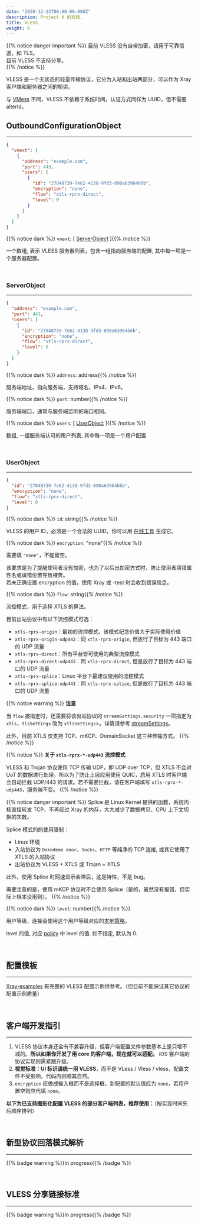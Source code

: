 ```yaml
---
date: "2020-12-23T00:00:00.000Z"
description: Project X 的文档.
title: VLESS
weight: 6
---
```


{{% notice danger important %}}
目前 VLESS 没有自带加密，请用于可靠信道，如 TLS。</br>
目前 VLESS 不支持分享。</br>
{{% /notice %}}

VLESS 是一个无状态的轻量传输协议，它分为入站和出站两部分，可以作为 Xray 客户端和服务器之间的桥梁。

与 [VMess](../vmess) 不同，VLESS 不依赖于系统时间，认证方式同样为 UUID，但不需要 alterId。

## OutboundConfigurationObject

---

```json
{
  "vnext": [
    {
      "address": "example.com",
      "port": 443,
      "users": [
        {
          "id": "27848739-7e62-4138-9fd3-098a63964b6b",
          "encryption": "none",
          "flow": "xtls-rprx-direct",
          "level": 0
        }
      ]
    }
  ]
}
```

{{% notice dark %}} `vnext`: \[ [ServerObject](#serverobject) \]{{% /notice %}}

一个数组, 表示 VLESS 服务器列表，包含一组指向服务端的配置, 其中每一项是一个服务器配置。

<br />

### ServerObject

---

```json
{
  "address": "example.com",
  "port": 443,
  "users": [
    {
      "id": "27848739-7e62-4138-9fd3-098a63964b6b",
      "encryption": "none",
      "flow": "xtls-rprx-direct",
      "level": 0
    }
  ]
}
```

{{% notice dark %}} `address`: address{{% /notice %}}

服务端地址，指向服务端，支持域名、IPv4、IPv6。

{{% notice dark %}} `port`: number{{% /notice %}}

服务端端口，通常与服务端监听的端口相同。

{{% notice dark %}} `users`: \[ [UserObject](#userobject) \]{{% /notice %}}

数组, 一组服务端认可的用户列表, 其中每一项是一个用户配置

<br />

### UserObject

---

```json
{
  "id": "27848739-7e62-4138-9fd3-098a63964b6b",
  "encryption": "none",
  "flow": "xtls-rprx-direct",
  "level": 0
}
```

{{% notice dark %}} `id`: string{{% /notice %}}

VLESS 的用户 ID，必须是一个合法的 UUID，你可以用 [在线工具]() 生成它。

{{% notice dark %}} `encryption`: "none"{{% /notice %}}

需要填 `"none"`，不能留空。

该要求是为了提醒使用者没有加密，也为了以后出加密方式时，防止使用者填错属性名或填错位置导致裸奔。</br>
若未正确设置 encryption 的值，使用 Xray 或 -test 时会收到错误信息。

{{% notice dark %}} `flow`: string{{% /notice %}}

流控模式，用于选择 XTLS 的算法。

目前出站协议中有以下流控模式可选：

- `xtls-rprx-origin`：最初的流控模式。该模式纪念价值大于实际使用价值
- `xtls-rprx-origin-udp443`：同 `xtls-rprx-origin`, 但放行了目标为 443 端口的 UDP 流量
- `xtls-rprx-direct`：所有平台皆可使用的典型流控模式
- `xtls-rprx-direct-udp443`：同 `xtls-rprx-direct`, 但是放行了目标为 443 端口的 UDP 流量
- `xtls-rprx-splice`：Linux 平台下最建议使用的流控模式
- `xtls-rprx-splice-udp443`：同 `xtls-rprx-splice`, 但是放行了目标为 443 端口的 UDP 流量

{{% notice warning %}}
**注意**

当 `flow` 被指定时，还需要将该出站协议的 `streamSettings.security` 一项指定为 `xtls`，`tlsSettings` 改为 `xtlsSettings`>。详情请参考 [streamSettings](../../transport#streamsettingsobject)。

此外，目前 XTLS 仅支持 TCP、mKCP、DomainSocket 这三种传输方式。
{{% /notice %}}

{{% notice %}}
**关于 `xtls-rprx-*-udp443` 流控模式**

VLESS 和 Trojan 协议使用 TCP 传输 UDP，即 UDP over TCP，但 XTLS 不会对 UoT 的数据进行处理。所以为了防止上层应用使用 QUIC，启用 XTLS 时客户端会自动拦截 UDP/443 的请求。若不需要拦截，请在客户端填写 `xtls-rprx-*-udp443`，服务端不变。
{{% /notice %}}

{{% notice danger important %}}
Splice 是 Linux Kernel 提供的函数，系统内核直接转发 TCP，不再经过 Xray 的内存，大大减少了数据拷贝、CPU 上下文切换的次数。

Splice 模式的的使用限制：

- Linux 环境
- 入站协议为 `Dokodemo door`、`Socks`、`HTTP` 等纯净的 TCP 连接, 或其它使用了 XTLS 的入站协议
- 出站协议为 VLESS + XTLS 或 Trojan + XTLS

此外，使用 Splice 时网速显示会滞后，这是特性，不是 bug。

需要注意的是，使用 mKCP 协议时不会使用 Splice（是的，虽然没有报错，但实际上根本没用到）。
{{% /notice %}}

{{% notice dark %}} `level`: number{{% /notice %}}

用户等级，连接会使用这个用户等级对应的[本地策略](../../policy#levelpolicyobject)。

level 的值, 对应 [policy](../../policy#policyobject) 中 level 的值. 如不指定, 默认为 0.

<br />

## 配置模板

---

[Xray-examples](https://github.com/xtls/Xray-examples) 有完整的 VLESS 配置示例供参考。（但目前不能保证其它协议的配置示例质量）

</br>

## 客户端开发指引

---

1. VLESS 协议本身还会有不兼容升级，但客户端配置文件参数基本上是只增不减的。**所以如果你开发了用 core 的客户端，现在就可以适配。** iOS 客户端的协议实现则需紧跟升级。
2. **视觉标准：UI 标识请统一用 VLESS**，而不是 VLess / Vless / vless，配置文件不受影响，代码内则顺其自然。
3. `encryption` 应做成输入框而不是选择框，新配置的默认值应为 `none`，若用户置空则应代填 `none`。

**以下为已支持图形化配置 VLESS 的部分客户端列表，推荐使用：**（按实现时间先后顺序排列）

<!-- - [QXray](https://github.com/QXray/QXray)（v2.6.3+），支持 Linux、macOS、Windows
- [XrayN](https://github.com/2dust/XrayN)（v3.21+），支持 Windows
- [XrayNG](https://github.com/2dust/XrayNG)（v1.3.0+），支持 Android
- [PassWall](https://github.com/xiaorouji/openwrt-package)（v3.9.35+），支持 OpenWrt
- [XrayA](https://github.com/mzz2017/XrayA)（v1.0.0+），支持 Linux
- [XrayU](https://github.com/yanue/XrayU)（v3.0.0+），支持 macOS -->

</br>

## 新型协议回落模式解析

---

{{% badge warning %}}In progress{{% /badge %}}

</br>

## VLESS 分享链接标准

---

{{% badge warning %}}In progress{{% /badge %}}
